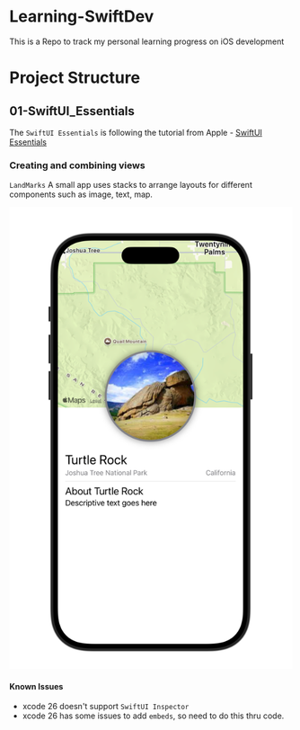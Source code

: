 # Learning-SwiftDev
This is a Repo to track my personal learning progress on iOS development 

# Project Structure 
## 01-SwiftUI_Essentials 
The `SwiftUI Essentials` is following the tutorial from Apple - [SwiftUI Essentials](https://developer.apple.com/tutorials/swiftui)

### Creating and combining views
`LandMarks` 
A small app uses stacks to arrange layouts for different components such as image, text, map. 

![Landmark App Preview](https://raw.githubusercontent.com/yimingpeng/Learning-SwiftDev/main/resources/LandMark-app-preview.png)

#### Known Issues 
- xcode 26 doesn't support `SwiftUI Inspector` 
- xcode 26 has some issues to add `embeds`, so need to do this thru code.
